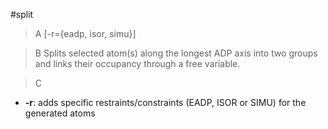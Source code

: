 #split

>A [-r={eadp, isor, simu}]

>B Splits selected atom(s) along the longest ADP axis into two groups and links their occupancy through a free variable.

>C
 * **-r**: adds specific restraints/constraints (EADP, ISOR or SIMU) for the generated atoms
